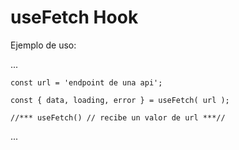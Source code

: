 # useFetch Hook

Ejemplo de uso: 

...

    const url = 'endpoint de una api';

    const { data, loading, error } = useFetch( url );

    //*** useFetch() // recibe un valor de url ***//

...

